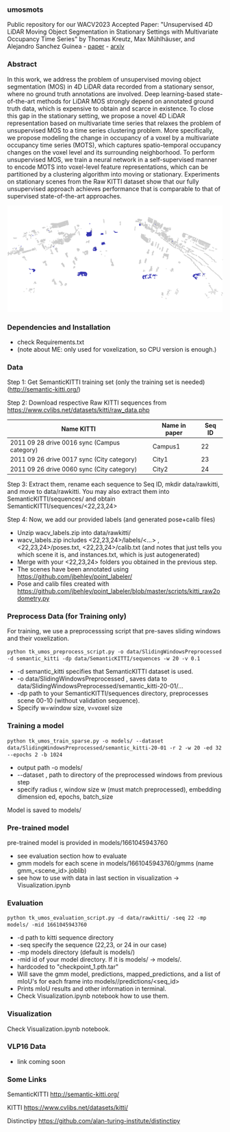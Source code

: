 ### umosmots

Public repository for our WACV2023 Accepted Paper: "Unsupervised 4D LiDAR Moving Object Segmentation in Stationary Settings
with Multivariate Occupancy Time Series" by Thomas Kreutz, Max Mühlhäuser, and Alejandro Sanchez Guinea - [paper](https://openaccess.thecvf.com/content/WACV2023/html/Kreutz_Unsupervised_4D_LiDAR_Moving_Object_Segmentation_in_Stationary_Settings_With_WACV_2023_paper.html) - [arxiv](https://arxiv.org/abs/2212.14750)

### Abstract
In this work, we address the problem of unsupervised moving object segmentation (MOS) in 4D LiDAR data recorded from a stationary sensor, where no ground truth annotations are involved. Deep learning-based state-of-the-art methods for LiDAR MOS strongly depend on annotated ground truth data, which is expensive to obtain and scarce in existence.
To close this gap in the stationary setting, we propose a novel 4D LiDAR representation based on multivariate time series that relaxes the problem of unsupervised MOS to a time series clustering problem. More specifically, we propose modeling the change in occupancy of a voxel by a multivariate occupancy time series (MOTS), which captures spatio-temporal occupancy changes on the voxel level and its surrounding neighborhood. To perform unsupervised MOS, we train a neural network in a self-supervised manner to encode MOTS into voxel-level feature representations, which can be partitioned by a clustering algorithm into moving or stationary. Experiments on stationary scenes from the Raw KITTI dataset show that our fully unsupervised approach achieves performance that is comparable to that of supervised state-of-the-art approaches.

![alt text](https://github.com/thkreutz/umosmots/blob/main/visualization/demo.gif)

### Dependencies and Installation
- check Requirements.txt 
- (note about ME: only used for voxelization, so CPU version is enough.)

### Data

Step 1: Get SemanticKITTI training set (only the training set is needed) (http://semantic-kitti.org/)

Step 2: Download respective Raw KITTI sequences from https://www.cvlibs.net/datasets/kitti/raw_data.php

| Name KITTI | Name in paper | Seq ID |
| ---  | --- | --- |
| 2011 09 28 drive 0016 sync (Campus category) | Campus1 | 22 |
| 2011 09 26 drive 0017 sync (City category) | City1 | 23 |
| 2011 09 26 drive 0060 sync (City category) | City2 | 24 |

Step 3: Extract them, rename each sequence to Seq ID, mkdir data/rawkitti, and move to data/rawkitti. You may also extract them into SemanticKITTI/sequences/ and obtain SemanticKITTI/sequences/<22,23,24>

Step 4: Now, we add our provided labels (and generated pose+calib files)

- Unzip wacv_labels.zip into data/rawkitti/
- wacv_labels.zip includes <22,23,24>/labels/<...> , <22,23,24>/poses.txt, <22,23,24>/calib.txt (and notes that just tells you which scene it is, and instances.txt, which is just autogenerated)
- Merge with your <22,23,24> folders you obtained in the previous step.
- The scenes have been annotated using https://github.com/jbehley/point_labeler/ 
- Pose and calib files created with https://github.com/jbehley/point_labeler/blob/master/scripts/kitti_raw2odometry.py


### Preprocess Data (for Training only)
For training, we use a preprocesssing script that pre-saves sliding windows and their voxelization.

```
python tk_umos_preprocess_script.py -o data/SlidingWindowsPreprocessed -d semantic_kitti -dp data/SemanticKITTI/sequences -w 20 -v 0.1
```

- -d semantic_kitti specifies that SemanticKITTI dataset is used.
- -o data/SlidingWindowsPreprocessed , saves data to data/SlidingWindowsPreprocessed/semantic_kitti-20-01/...
- -dp path to your SemanticKITTI/sequences directory, preprocesses scene 00-10 (without validation sequence). 
- Specify w=window size, v=voxel size


### Training a model

```
python tk_umos_train_sparse.py -o models/ --dataset data/SlidingWindowsPreprocessed/semantic_kitti-20-01 -r 2 -w 20 -ed 32 --epochs 2 -b 1024
```

- output path -o models/ 
- --dataset , path to directory of the preprocessed windows from previous step
- specify radius r, window size w (must match preprocessed), embedding dimension ed, epochs, batch_size

Model is saved to models/<generated mid>

### Pre-trained model
pre-trained model is provided in models/1661045943760
- see evaluation section how to evaluate
- gmm models for each scene in models/1661045943760/gmms (name gmm_<scene_id>.joblib)
- see how to use with data in last section in visualization -> Visualization.ipynb

### Evaluation

```
python tk_umos_evaluation_script.py -d data/rawkitti/ -seq 22 -mp models/ -mid 1661045943760
```

- -d path to kitti sequence directory 
- -seq specify the sequence (22,23, or 24 in our case)
- -mp models directory (default is models/)
- -mid id of your model directory. If it is models/ -> models/<mid>.
- hardcoded to "checkpoint_1.pth.tar"
- Will save the gmm model, predictions, mapped_predictions, and a list of mIoU's for each frame into models/<mid>/predictions/<seq_id>
- Prints mIoU results and other information in terminal.
- Check Visualization.ipynb notebook how to use them.

### Visualization
Check Visualization.ipynb notebook.




### VLP16 Data
- link coming soon


### Some Links
SemanticKITTI http://semantic-kitti.org/

KITTI https://www.cvlibs.net/datasets/kitti/

Distinctipy https://github.com/alan-turing-institute/distinctipy


